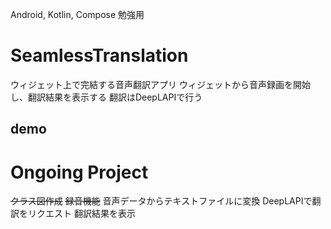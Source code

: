 Android, Kotlin, Compose 勉強用

# SeamlessTranslation

ウィジェット上で完結する音声翻訳アプリ
ウィジェットから音声録画を開始し、翻訳結果を表示する
翻訳はDeepLAPIで行う

## demo 

# Ongoing Project
~~クラス図作成~~
~~録音機能~~
音声データからテキストファイルに変換
DeepLAPIで翻訳をリクエスト
翻訳結果を表示
